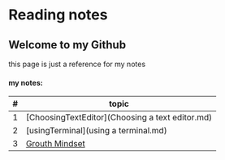 # Reading notes
## Welcome to my Github 
this page is just a reference for my notes




#### my notes:
\# | topic
--- | -------
1 | [ChoosingTextEditor](Choosing a text editor.md)
2 | [usingTerminal](using a terminal.md)
3 | [Grouth Mindset](GrouthMindset.md)

